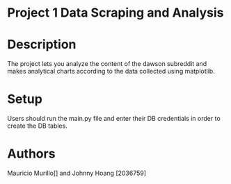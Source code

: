 # Project 1 Data Scraping and Analysis

# Description
The project lets you analyze the content of the dawson subreddit and makes analytical charts according to the data 
collected using matplotlib.

# Setup
Users should run the main.py file and enter their DB credentials in order to create the DB tables.

# Authors
Mauricio Murillo[] and Johnny Hoang [2036759]
